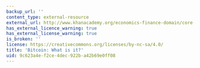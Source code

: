 ```yaml
---
backup_url: ''
content_type: external-resource
external_url: http://www.khanacademy.org/economics-finance-domain/core-finance/money-and-banking/bitcoin/v/bitcoin-what-is-it
has_external_licence_warning: true
has_external_license_warning: true
is_broken: ''
license: https://creativecommons.org/licenses/by-nc-sa/4.0/
title: 'Bitcoin: What is it?'
uid: 9c623a4e-f2ce-4dec-922b-a42b69e0ff08
---
```

